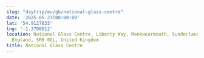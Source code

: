 ```yaml
---
slug: "daytrip/eu/gb/national-glass-centre"
date: '2025-05-23T00:00:00'
lat: '54.9127833'
lng: '-1.3708812'
location: National Glass Centre, Liberty Way, Monkwearmouth, Sunderland, North East,
  England, SR6 0GL, United Kingdom
title: National Glass Centre
---
```



